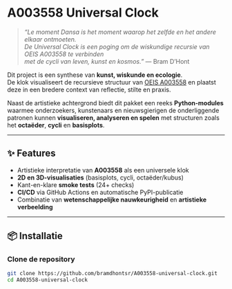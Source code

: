 # A003558 Universal Clock

> *“Le moment Dansa is het moment waarop het zelfde en het andere elkaar ontmoeten.  
> De Universal Clock is een poging om de wiskundige recursie van OEIS A003558 te verbinden  
> met de cycli van leven, kunst en kosmos.”* — Bram D’Hont

Dit project is een synthese van **kunst, wiskunde en ecologie**.  
De klok visualiseert de recursieve structuur van [OEIS A003558](https://oeis.org/A003558) en plaatst deze in een bredere context van reflectie, stilte en praxis.

Naast de artistieke achtergrond biedt dit pakket een reeks **Python-modules** waarmee onderzoekers, kunstenaars en nieuwsgierigen de onderliggende patronen kunnen **visualiseren, analyseren en spelen** met structuren zoals het **octaëder**, **cycli** en **basisplots**.

---

## ✨ Features

- Artistieke interpretatie van **A003558** als een universele klok  
- **2D en 3D-visualisaties** (basisplots, cycli, octaëder/kubus)  
- Kant-en-klare **smoke tests** (24+ checks)  
- **CI/CD** via GitHub Actions en automatische PyPI-publicatie  
- Combinatie van **wetenschappelijke nauwkeurigheid** en **artistieke verbeelding**

---

## 📦 Installatie

### Clone de repository
```bash
git clone https://github.com/bramdhontsr/A003558-universal-clock.git
cd A003558-universal-clock
